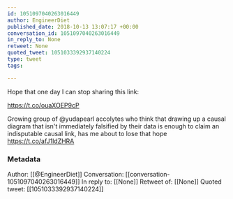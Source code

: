 ```yaml
---
id: 1051097040263016449
author: EngineerDiet
published_date: 2018-10-13 13:07:17 +00:00
conversation_id: 1051097040263016449
in_reply_to: None
retweet: None
quoted_tweet: 1051033392937140224
type: tweet
tags:

---
```


Hope that one day I can stop sharing this link:

https://t.co/ouaXOEP9cP

Growing group of @yudapearl accolytes who think that drawing up a causal diagram that isn't immediately falsified by their data is enough to claim an indisputable causal link, has me about to lose that hope https://t.co/afJ1ldZHRA

### Metadata

Author: [[@EngineerDiet]]
Conversation: [[conversation-1051097040263016449]]
In reply to: [[None]]
Retweet of: [[None]]
Quoted tweet: [[1051033392937140224]]
